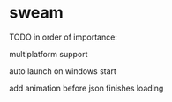 # sweam
TODO in order of importance:

multiplatform support

auto launch on windows start

add animation before json finishes loading
